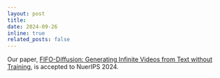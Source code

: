 ```yaml
---
layout: post
title: 
date: 2024-09-26
inline: true
related_posts: false
---
```


Our paper, [FIFO-Diffusion: Generating Infinite Videos from Text without Training](https://arxiv.org/abs/2405.11473), is accepted to NuerIPS 2024. 